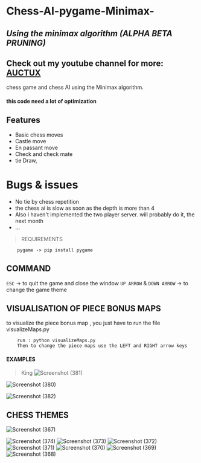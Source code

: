 # Chess-AI-pygame-Minimax-
## _Using the minimax algorithm (ALPHA BETA PRUNING)_ 


## Check out my youtube channel for more: [AUCTUX](https://www.youtube.com/c/Auctux)
 chess game and chess AI using the Minimax algorithm.

#### this code need a lot of optimization

## Features

- Basic chess moves
- Castle move
- En passant move
- Check and check mate
- tie Draw,

# Bugs & issues
- No tie by chess repetition
- the chess ai is slow as soon as the depth is more than 4
- Also i haven't implemented the two player server. will probably do it, the next month
- ...

> REQUIREMENTS
```
    pygame -> pip install pygame
```

## COMMAND

`ESC` -> to quit the game and close the window
`UP ARROW` & `DOWN ARROW` -> to change the game theme

## VISUALISATION OF PIECE BONUS MAPS

to visualize the piece bonus map , you just have to run the file visualizeMaps.py
```
    run : python visualizeMaps.py
    Then to change the piece maps use the LEFT and RIGHT arrow keys 
```

#### EXAMPLES
>King
![Screenshot (381)](https://user-images.githubusercontent.com/48150537/193106186-c7be1520-d318-412e-9f97-28c3a9ec5985.png)

![Screenshot (380)](https://user-images.githubusercontent.com/48150537/193106197-70af6b9a-b2aa-4194-82f2-7efe89baa28e.png)

![Screenshot (382)](https://user-images.githubusercontent.com/48150537/193106161-d15da808-0564-4fbc-b6c3-dd3c8cf240b4.png)


## CHESS THEMES

![Screenshot (367)](https://user-images.githubusercontent.com/48150537/193105513-8a35f0a1-ad84-42a5-a81c-08e7f1daae4b.png)

![Screenshot (374)](https://user-images.githubusercontent.com/48150537/193105555-1c055b48-b804-47b1-9e30-d0748390cb31.png)
![Screenshot (373)](https://user-images.githubusercontent.com/48150537/193105610-51889fd7-6489-465b-8fa8-a2eaa8927e03.png)
![Screenshot (372)](https://user-images.githubusercontent.com/48150537/193105662-7db703af-d0cf-4038-8f97-789b09c1cf5f.png)
![Screenshot (371)](https://user-images.githubusercontent.com/48150537/193105730-6b46ab4b-37a3-45a0-8692-34c659eb32c5.png)
![Screenshot (370)](https://user-images.githubusercontent.com/48150537/193105805-98833eb1-8dcd-4f7f-b6f0-419b0309b007.png)
![Screenshot (369)](https://user-images.githubusercontent.com/48150537/193105861-afb43e5b-8219-4a49-baee-d98609b97ed2.png)
![Screenshot (368)](https://user-images.githubusercontent.com/48150537/193105891-e6da0206-9338-45bd-ae7a-bd34a2ee564f.png)
